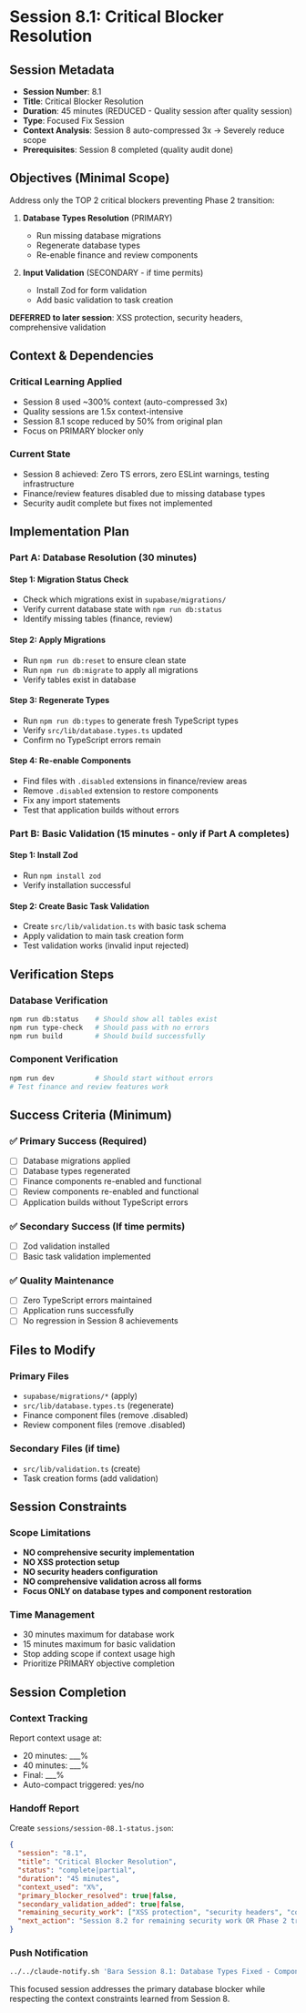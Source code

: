 # Session 8.1: Critical Blocker Resolution

## Session Metadata
- **Session Number**: 8.1
- **Title**: Critical Blocker Resolution  
- **Duration**: 45 minutes (REDUCED - Quality session after quality session)
- **Type**: Focused Fix Session
- **Context Analysis**: Session 8 auto-compressed 3x → Severely reduce scope
- **Prerequisites**: Session 8 completed (quality audit done)

## Objectives (Minimal Scope)
Address only the TOP 2 critical blockers preventing Phase 2 transition:

1. **Database Types Resolution** (PRIMARY)
   - Run missing database migrations
   - Regenerate database types
   - Re-enable finance and review components

2. **Input Validation** (SECONDARY - if time permits)
   - Install Zod for form validation
   - Add basic validation to task creation

**DEFERRED to later session**: XSS protection, security headers, comprehensive validation

## Context & Dependencies

### Critical Learning Applied
- Session 8 used ~300% context (auto-compressed 3x)
- Quality sessions are 1.5x context-intensive  
- Session 8.1 scope reduced by 50% from original plan
- Focus on PRIMARY blocker only

### Current State
- Session 8 achieved: Zero TS errors, zero ESLint warnings, testing infrastructure
- Finance/review features disabled due to missing database types
- Security audit complete but fixes not implemented

## Implementation Plan

### Part A: Database Resolution (30 minutes)

#### Step 1: Migration Status Check
- Check which migrations exist in `supabase/migrations/`
- Verify current database state with `npm run db:status`
- Identify missing tables (finance, review)

#### Step 2: Apply Migrations
- Run `npm run db:reset` to ensure clean state
- Run `npm run db:migrate` to apply all migrations
- Verify tables exist in database

#### Step 3: Regenerate Types
- Run `npm run db:types` to generate fresh TypeScript types
- Verify `src/lib/database.types.ts` updated
- Confirm no TypeScript errors remain

#### Step 4: Re-enable Components
- Find files with `.disabled` extensions in finance/review areas
- Remove `.disabled` extension to restore components
- Fix any import statements
- Test that application builds without errors

### Part B: Basic Validation (15 minutes - only if Part A completes)

#### Step 1: Install Zod
- Run `npm install zod`
- Verify installation successful

#### Step 2: Create Basic Task Validation
- Create `src/lib/validation.ts` with basic task schema
- Apply validation to main task creation form
- Test validation works (invalid input rejected)

## Verification Steps

### Database Verification
```bash
npm run db:status    # Should show all tables exist
npm run type-check   # Should pass with no errors
npm run build        # Should build successfully
```

### Component Verification
```bash
npm run dev          # Should start without errors
# Test finance and review features work
```

## Success Criteria (Minimum)

### ✅ Primary Success (Required)
- [ ] Database migrations applied
- [ ] Database types regenerated
- [ ] Finance components re-enabled and functional
- [ ] Review components re-enabled and functional
- [ ] Application builds without TypeScript errors

### ✅ Secondary Success (If time permits)
- [ ] Zod validation installed
- [ ] Basic task validation implemented

### ✅ Quality Maintenance
- [ ] Zero TypeScript errors maintained
- [ ] Application runs successfully
- [ ] No regression in Session 8 achievements

## Files to Modify

### Primary Files
- `supabase/migrations/*` (apply)
- `src/lib/database.types.ts` (regenerate)
- Finance component files (remove .disabled)
- Review component files (remove .disabled)

### Secondary Files (if time)
- `src/lib/validation.ts` (create)
- Task creation forms (add validation)

## Session Constraints

### Scope Limitations
- **NO comprehensive security implementation**
- **NO XSS protection setup**
- **NO security headers configuration**
- **NO comprehensive validation across all forms**
- **Focus ONLY on database types and component restoration**

### Time Management
- 30 minutes maximum for database work
- 15 minutes maximum for basic validation
- Stop adding scope if context usage high
- Prioritize PRIMARY objective completion

## Session Completion

### Context Tracking
Report context usage at:
- 20 minutes: ___%
- 40 minutes: ___%
- Final: ___%
- Auto-compact triggered: yes/no

### Handoff Report
Create `sessions/session-08.1-status.json`:
```json
{
  "session": "8.1",
  "title": "Critical Blocker Resolution",
  "status": "complete|partial",
  "duration": "45 minutes",
  "context_used": "X%",
  "primary_blocker_resolved": true|false,
  "secondary_validation_added": true|false,
  "remaining_security_work": ["XSS protection", "security headers", "comprehensive validation"],
  "next_action": "Session 8.2 for remaining security work OR Phase 2 transition"
}
```

### Push Notification
```bash
../../claude-notify.sh 'Bara Session 8.1: Database Types Fixed - Components Restored' 8.1
```

This focused session addresses the primary database blocker while respecting the context constraints learned from Session 8.
